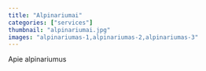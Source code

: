```yaml
---
title: "Alpinariumai"
categories: ["services"]
thumbnail: "alpinariumai.jpg"
images: "alpinariumas-1,alpinariumas-2,alpinariumas-3"
---
```


Apie alpinariumus

